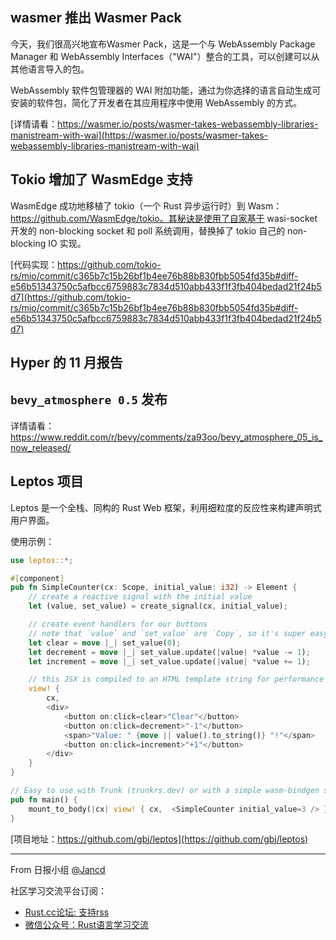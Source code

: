 ## wasmer 推出 Wasmer Pack

今天，我们很高兴地宣布Wasmer Pack，这是一个与 WebAssembly Package Manager 和 WebAssembly Interfaces（"WAI"）整合的工具，可以创建可以从其他语言导入的包。

WebAssembly 软件包管理器的 WAI 附加功能，通过为你选择的语言自动生成可安装的软件包，简化了开发者在其应用程序中使用 WebAssembly 的方式。

[详情请看：https://wasmer.io/posts/wasmer-takes-webassembly-libraries-manistream-with-wai](https://wasmer.io/posts/wasmer-takes-webassembly-libraries-manistream-with-wai)

## Tokio 增加了 WasmEdge 支持

WasmEdge 成功地移植了 tokio（一个 Rust 异步运行时）到 Wasm：https://github.com/WasmEdge/tokio。其秘诀是使用了自家基于 wasi-socket 开发的 non-blocking socket 和 poll 系统调用，替换掉了 tokio 自己的 non-blocking IO 实现。

[代码实现：https://github.com/tokio-rs/mio/commit/c365b7c15b26bf1b4ee76b88b830fbb5054fd35b#diff-e56b51343750c5afbcc6759883c7834d510abb433f1f3fb404bedad21f24b5d7](https://github.com/tokio-rs/mio/commit/c365b7c15b26bf1b4ee76b88b830fbb5054fd35b#diff-e56b51343750c5afbcc6759883c7834d510abb433f1f3fb404bedad21f24b5d7)

## Hyper 的 11 月报告

## `bevy_atmosphere 0.5` 发布

详情请看：https://www.reddit.com/r/bevy/comments/za93oo/bevy_atmosphere_05_is_now_released/

## Leptos 项目

Leptos 是一个全栈、同构的 Rust Web 框架，利用细粒度的反应性来构建声明式用户界面。

使用示例：

```rust
use leptos::*;

#[component]
pub fn SimpleCounter(cx: Scope, initial_value: i32) -> Element {
    // create a reactive signal with the initial value
    let (value, set_value) = create_signal(cx, initial_value);

    // create event handlers for our buttons
    // note that `value` and `set_value` are `Copy`, so it's super easy to move them into closures
    let clear = move |_| set_value(0);
    let decrement = move |_| set_value.update(|value| *value -= 1);
    let increment = move |_| set_value.update(|value| *value += 1);

    // this JSX is compiled to an HTML template string for performance
    view! {
        cx,
        <div>
            <button on:click=clear>"Clear"</button>
            <button on:click=decrement>"-1"</button>
            <span>"Value: " {move || value().to_string()} "!"</span>
            <button on:click=increment>"+1"</button>
        </div>
    }
}

// Easy to use with Trunk (trunkrs.dev) or with a simple wasm-bindgen setup
pub fn main() {
    mount_to_body(|cx| view! { cx,  <SimpleCounter initial_value=3 /> })
}
```

[项目地址：https://github.com/gbj/leptos](https://github.com/gbj/leptos)


---

From 日报小组 [@Jancd](https://github.com/Jancd)

社区学习交流平台订阅：
- [Rust.cc论坛: 支持rss](https://rust.cc)
- [微信公众号：Rust语言学习交流](https://rust.cc/article?id=ed7c9379-d681-47cb-9532-0db97d883f62)